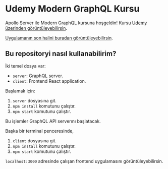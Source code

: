 # Udemy Modern GraphQL Kursu

Apollo Server ile Modern GraphQL kursuna hoşgeldin! Kursu [Udemy üzerinden görüntüleyebilirsin](https://udemy.com).

[Uygulamanın son halini buradan görüntüleyebilirsin](https://notesapp-demo.netlify.app/).

## Bu repositoryi nasıl kullanabilirim?

İki temel dosya var:

- `server`:  GraphQL server.
- `client`:  Frontend React application.

Başlamak için:

1. `server` dosyasına git.
1. `npm install` komutunu çalıştır.
1. `npm start` komutunu çalıştır.

Bu işlemler GraphQL API serverını başlatacak.

Başka bir terminal penceresinde,

1. `client` dosyasına git.
1. `npm install` komutunu çalıştır.
1. `npm start` komutunu çalıştır.

`localhost:3000` adresinde çalışan frontend uygulamasını görüntüleyebilirsin.


